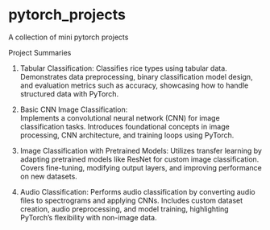 # pytorch_projects
A collection of mini pytorch projects

Project Summaries
1. Tabular Classification: 
Classifies rice types using tabular data. Demonstrates data preprocessing, binary classification model design, and evaluation metrics such as accuracy, showcasing how to handle structured data with PyTorch.

2. Basic CNN Image Classification:  
Implements a convolutional neural network (CNN) for image classification tasks. Introduces foundational concepts in image processing, CNN architecture, and training loops using PyTorch.

3. Image Classification with Pretrained Models: 
Utilizes transfer learning by adapting pretrained models like ResNet for custom image classification. Covers fine-tuning, modifying output layers, and improving performance on new datasets.

4. Audio Classification: 
Performs audio classification by converting audio files to spectrograms and applying CNNs. Includes custom dataset creation, audio preprocessing, and model training, highlighting PyTorch’s flexibility with non-image data.


